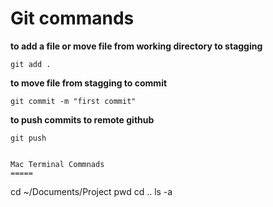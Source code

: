 Git commands
=====


**to add a file or move file from working directory to stagging**

```
git add .  
```

**to move file from stagging to commit**
```
git commit -m "first commit" 
```

**to push commits to remote github**
```
git push


Mac Terminal Commnads
=====

```
cd ~/Documents/Project
pwd
cd ..
ls -a
```
